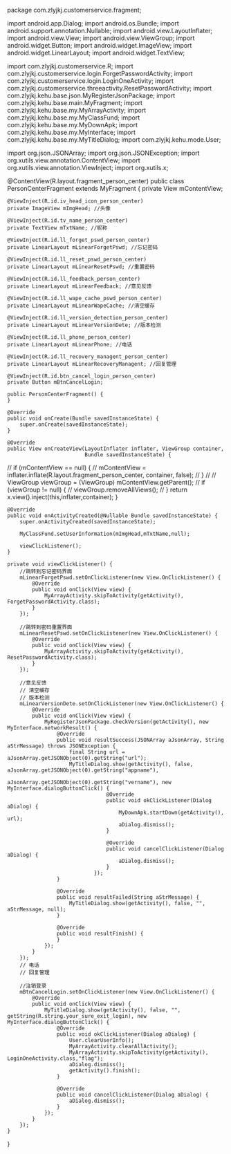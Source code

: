 package com.zlyjkj.customerservice.fragment;

import android.app.Dialog;
import android.os.Bundle;
import android.support.annotation.Nullable;
import android.view.LayoutInflater;
import android.view.View;
import android.view.ViewGroup;
import android.widget.Button;
import android.widget.ImageView;
import android.widget.LinearLayout;
import android.widget.TextView;

import com.zlyjkj.customerservice.R;
import com.zlyjkj.customerservice.login.ForgetPasswordActivity;
import com.zlyjkj.customerservice.login.LoginOneActivity;
import com.zlyjkj.customerservice.threeactivity.ResetPasswordActivity;
import com.zlyjkj.kehu.base.json.MyRegisterJsonPackage;
import com.zlyjkj.kehu.base.main.MyFragment;
import com.zlyjkj.kehu.base.my.MyArrayActivity;
import com.zlyjkj.kehu.base.my.MyClassFund;
import com.zlyjkj.kehu.base.my.MyDownApk;
import com.zlyjkj.kehu.base.my.MyInterface;
import com.zlyjkj.kehu.base.my.MyTitleDialog;
import com.zlyjkj.kehu.mode.User;

import org.json.JSONArray;
import org.json.JSONException;
import org.xutils.view.annotation.ContentView;
import org.xutils.view.annotation.ViewInject;
import org.xutils.x;

@ContentView(R.layout.fragment_person_center)
public class PersonCenterFragment extends MyFragment {
    private View mContentView;

    @ViewInject(R.id.iv_head_icon_person_center)
    private ImageView mImgHead; //头像

    @ViewInject(R.id.tv_name_person_center)
    private TextView mTxtName; //昵称

    @ViewInject(R.id.ll_forget_pswd_person_center)
    private LinearLayout mLinearForgetPswd; //忘记密码

    @ViewInject(R.id.ll_reset_pswd_person_center)
    private LinearLayout mLinearResetPswd; //重置密码

    @ViewInject(R.id.ll_feedback_person_center)
    private LinearLayout mLinearFeedback; //意见反馈

    @ViewInject(R.id.ll_wape_cache_pswd_person_center)
    private LinearLayout mLinearWapeCache; //清空缓存

    @ViewInject(R.id.ll_version_detection_person_center)
    private LinearLayout mLinearVersionDete; //版本检测

    @ViewInject(R.id.ll_phone_person_center)
    private LinearLayout mLinearPhone; //电话

    @ViewInject(R.id.ll_recovery_managent_person_center)
    private LinearLayout mLinearRecoveryManagent; //回复管理

    @ViewInject(R.id.btn_cancel_login_person_center)
    private Button mBtnCancelLogin;

    public PersonCenterFragment() {
    }

    @Override
    public void onCreate(Bundle savedInstanceState) {
        super.onCreate(savedInstanceState);
    }

    @Override
    public View onCreateView(LayoutInflater inflater, ViewGroup container,
                             Bundle savedInstanceState) {
//        if (mContentView == null) {
//            mContentView = inflater.inflate(R.layout.fragment_person_center, container, false);
//        }
//
//        ViewGroup viewGroup = (ViewGroup) mContentView.getParent();
//        if (viewGroup != null) {
//            viewGroup.removeAllViews();
//        }
        return x.view().inject(this,inflater,container);
    }

    @Override
    public void onActivityCreated(@Nullable Bundle savedInstanceState) {
        super.onActivityCreated(savedInstanceState);

        MyClassFund.setUserInformation(mImgHead,mTxtName,null);

        viewClickListener();
    }

    private void viewClickListener() {
        //跳转到忘记密码界面
        mLinearForgetPswd.setOnClickListener(new View.OnClickListener() {
            @Override
            public void onClick(View view) {
                MyArrayActivity.skipToActivity(getActivity(), ForgetPasswordActivity.class);
            }
        });

        //跳转到密码重置界面
        mLinearResetPswd.setOnClickListener(new View.OnClickListener() {
            @Override
            public void onClick(View view) {
                MyArrayActivity.skipToActivity(getActivity(), ResetPasswordActivity.class);
            }
        });

        //意见反馈
        // 清空缓存
        // 版本检测
        mLinearVersionDete.setOnClickListener(new View.OnClickListener() {
            @Override
            public void onClick(View view) {
                MyRegisterJsonPackage.checkVersion(getActivity(), new MyInterface.networkResult() {
                    @Override
                    public void resultSuccess(JSONArray aJsonArray, String aStrMessage) throws JSONException {
                        final String url = aJsonArray.getJSONObject(0).getString("url");
                        MyTitleDialog.show(getActivity(), false, aJsonArray.getJSONObject(0).getString("appname"),
                                aJsonArray.getJSONObject(0).getString("vername"), new MyInterface.dialogButtonClick() {
                                    @Override
                                    public void okClickListener(Dialog aDialog) {
                                        MyDownApk.startDown(getActivity(), url);
                                        aDialog.dismiss();
                                    }

                                    @Override
                                    public void cancelClickListener(Dialog aDialog) {
                                        aDialog.dismiss();
                                    }
                                });
                    }

                    @Override
                    public void resultFailed(String aStrMessage) {
                        MyTitleDialog.show(getActivity(), false, "", aStrMessage, null);
                    }

                    @Override
                    public void resultFinish() {
                    }
                });
            }
        });
        // 电话
        // 回复管理

        //注销登录
        mBtnCancelLogin.setOnClickListener(new View.OnClickListener() {
            @Override
            public void onClick(View view) {
                MyTitleDialog.show(getActivity(), false, "", getString(R.string.your_sure_exit_login), new MyInterface.dialogButtonClick() {
                    @Override
                    public void okClickListener(Dialog aDialog) {
                        User.clearUserInfo();
                        MyArrayActivity.clearAllActivity();
                        MyArrayActivity.skipToActivity(getActivity(), LoginOneActivity.class,"flag");
                        aDialog.dismiss();
                        getActivity().finish();
                    }

                    @Override
                    public void cancelClickListener(Dialog aDialog) {
                        aDialog.dismiss();
                    }
                });
            }
        });
    }
}

